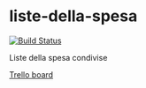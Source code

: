 liste-della-spesa
=================

[![Build Status](https://travis-ci.org/slug-it/liste-della-spesa.svg?branch=master)](https://travis-ci.org/slug-it/liste-della-spesa)

Liste della spesa condivise

[Trello board](https://trello.com/board/lista-della-spesa/515375257c9bdcae68000352 "Trello board")
